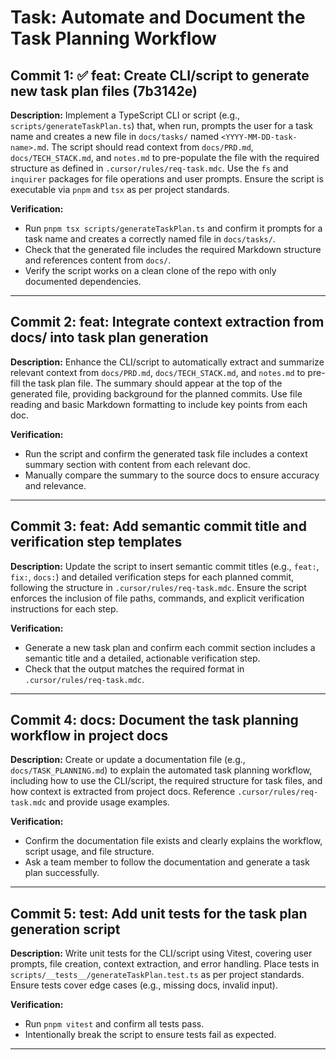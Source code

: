 # Task: Automate and Document the Task Planning Workflow

## Commit 1: ✅ feat: Create CLI/script to generate new task plan files (7b3142e)
**Description:**
Implement a TypeScript CLI or script (e.g., `scripts/generateTaskPlan.ts`) that, when run, prompts the user for a task name and creates a new file in `docs/tasks/` named `<YYYY-MM-DD-task-name>.md`. The script should read context from `docs/PRD.md`, `docs/TECH_STACK.md`, and `notes.md` to pre-populate the file with the required structure as defined in `.cursor/rules/req-task.mdc`. Use the `fs` and `inquirer` packages for file operations and user prompts. Ensure the script is executable via `pnpm` and `tsx` as per project standards.

**Verification:**
- Run `pnpm tsx scripts/generateTaskPlan.ts` and confirm it prompts for a task name and creates a correctly named file in `docs/tasks/`.
- Check that the generated file includes the required Markdown structure and references content from `docs/`.
- Verify the script works on a clean clone of the repo with only documented dependencies.

---

## Commit 2: feat: Integrate context extraction from docs/ into task plan generation
**Description:**
Enhance the CLI/script to automatically extract and summarize relevant context from `docs/PRD.md`, `docs/TECH_STACK.md`, and `notes.md` to pre-fill the task plan file. The summary should appear at the top of the generated file, providing background for the planned commits. Use file reading and basic Markdown formatting to include key points from each doc.

**Verification:**
- Run the script and confirm the generated task file includes a context summary section with content from each relevant doc.
- Manually compare the summary to the source docs to ensure accuracy and relevance.

---

## Commit 3: feat: Add semantic commit title and verification step templates
**Description:**
Update the script to insert semantic commit titles (e.g., `feat:`, `fix:`, `docs:`) and detailed verification steps for each planned commit, following the structure in `.cursor/rules/req-task.mdc`. Ensure the script enforces the inclusion of file paths, commands, and explicit verification instructions for each step.

**Verification:**
- Generate a new task plan and confirm each commit section includes a semantic title and a detailed, actionable verification step.
- Check that the output matches the required format in `.cursor/rules/req-task.mdc`.

---

## Commit 4: docs: Document the task planning workflow in project docs
**Description:**
Create or update a documentation file (e.g., `docs/TASK_PLANNING.md`) to explain the automated task planning workflow, including how to use the CLI/script, the required structure for task files, and how context is extracted from project docs. Reference `.cursor/rules/req-task.mdc` and provide usage examples.

**Verification:**
- Confirm the documentation file exists and clearly explains the workflow, script usage, and file structure.
- Ask a team member to follow the documentation and generate a task plan successfully.

---

## Commit 5: test: Add unit tests for the task plan generation script
**Description:**
Write unit tests for the CLI/script using Vitest, covering user prompts, file creation, context extraction, and error handling. Place tests in `scripts/__tests__/generateTaskPlan.test.ts` as per project standards. Ensure tests cover edge cases (e.g., missing docs, invalid input).

**Verification:**
- Run `pnpm vitest` and confirm all tests pass.
- Intentionally break the script to ensure tests fail as expected.

--- 